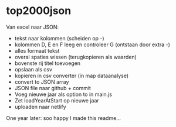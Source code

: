 # top2000json

Van excel naar JSON:
- tekst naar kolommen (scheiden op -)
- kolommen D, E en F leeg en controleer G (ontstaan door extra -)
- alles formaat tekst
- overal spaties wissen (terugkopieren als waarden)
- bovenste rij titel toevoegen
- opslaan als csv
- kopieren in csv converter (in map dataanalyse)
- convert to JSON array
- JSON file naar github + commit
- Voeg nieuwe jaar als option to in main.js
- Zet loadYearAtStart op nieuwe jaar
- uploaden naar netlify

One year later: soo happy I made this readme...
